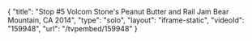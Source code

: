 {
    "title": "Stop #5 Volcom Stone's Peanut Butter and Rail Jam Bear Mountain, CA 2014",
    "type": "solo",
    "layout": "iframe-static",
    "videoId": "159948",
    "url": "\/tvpembed\/159948"
}
